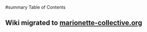 ﻿#summary Table of Contents

## Wiki migrated to [marionette-collective.org](http://marionette-collective.org/) ##
